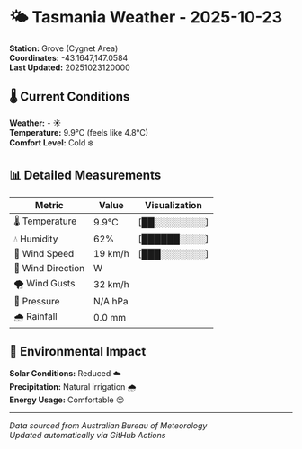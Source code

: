 # 🌤️ Tasmania Weather - 2025-10-23

**Station:** Grove (Cygnet Area)  
**Coordinates:** -43.1647,147.0584  
**Last Updated:** 20251023120000

## 🌡️ Current Conditions

**Weather:** - ☀️  
**Temperature:** 9.9°C (feels like 4.8°C)  
**Comfort Level:** Cold ❄️

## 📊 Detailed Measurements

| Metric | Value | Visualization |
|--------|-------|---------------|
| 🌡️ Temperature | 9.9°C | [██░░░░░░░░] |
| 💧 Humidity | 62% | [██████░░░░] |
| 💨 Wind Speed | 19 km/h | [███░░░░░░░] |
| 🧭 Wind Direction | W | |
| 🌪️ Wind Gusts | 32 km/h | |
| 🔽 Pressure | N/A hPa | |
| 🌧️ Rainfall | 0.0 mm | |

## 🌱 Environmental Impact

**Solar Conditions:** Reduced ☁️  
**Precipitation:** Natural irrigation 🌧️  
**Energy Usage:** Comfortable 😌

---
*Data sourced from Australian Bureau of Meteorology*  
*Updated automatically via GitHub Actions*
